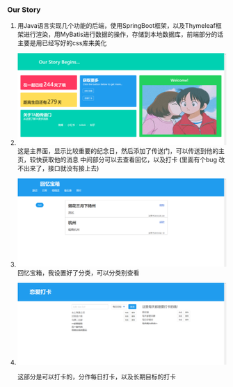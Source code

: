 ### Our Story

 1. 用Java语言实现几个功能的后端，使用SpringBoot框架，以及Thymeleaf框架进行渲染，用MyBatis进行数据的操作，存储到本地数据库，前端部分的话主要是用已经写好的css库来美化
 2. ![](主页.png)
这是主界面，显示比较重要的纪念日，然后添加了传送门，可以传送到他的主页，较快获取他的消息
中间部分可以去查看回忆，以及打卡 (里面有个bug 改不出来了，接口就没有接上去)

 3. ![](回忆宝箱.png)
回忆宝箱，我设置好了分类，可以分类别查看 

4. ![](恋爱打卡.png)

   这部分是可以打卡的，分作每日打卡，以及长期目标的打卡